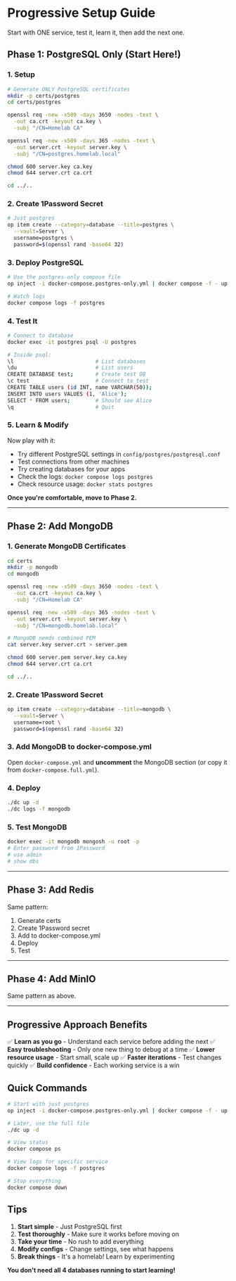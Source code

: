 # Progressive Setup Guide

Start with ONE service, test it, learn it, then add the next one.

## Phase 1: PostgreSQL Only (Start Here!)

### 1. Setup

```bash
# Generate ONLY PostgreSQL certificates
mkdir -p certs/postgres
cd certs/postgres

openssl req -new -x509 -days 3650 -nodes -text \
  -out ca.crt -keyout ca.key \
  -subj "/CN=Homelab CA"

openssl req -new -x509 -days 365 -nodes -text \
  -out server.crt -keyout server.key \
  -subj "/CN=postgres.homelab.local"

chmod 600 server.key ca.key
chmod 644 server.crt ca.crt

cd ../..
```

### 2. Create 1Password Secret

```bash
# Just postgres
op item create --category=database --title=postgres \
  --vault=Server \
  username=postgres \
  password=$(openssl rand -base64 32)
```

### 3. Deploy PostgreSQL

```bash
# Use the postgres-only compose file
op inject -i docker-compose.postgres-only.yml | docker compose -f - up -d

# Watch logs
docker compose logs -f postgres
```

### 4. Test It

```bash
# Connect to database
docker exec -it postgres psql -U postgres

# Inside psql:
\l                          # List databases
\du                         # List users
CREATE DATABASE test;       # Create test DB
\c test                     # Connect to test
CREATE TABLE users (id INT, name VARCHAR(50));
INSERT INTO users VALUES (1, 'Alice');
SELECT * FROM users;        # Should see Alice
\q                          # Quit
```

### 5. Learn & Modify

Now play with it:
- Try different PostgreSQL settings in `config/postgres/postgresql.conf`
- Test connections from other machines
- Try creating databases for your apps
- Check the logs: `docker compose logs postgres`
- Check resource usage: `docker stats postgres`

**Once you're comfortable, move to Phase 2.**

---

## Phase 2: Add MongoDB

### 1. Generate MongoDB Certificates

```bash
cd certs
mkdir -p mongodb
cd mongodb

openssl req -new -x509 -days 3650 -nodes -text \
  -out ca.crt -keyout ca.key \
  -subj "/CN=Homelab CA"

openssl req -new -x509 -days 365 -nodes -text \
  -out server.crt -keyout server.key \
  -subj "/CN=mongodb.homelab.local"

# MongoDB needs combined PEM
cat server.key server.crt > server.pem

chmod 600 server.pem server.key ca.key
chmod 644 server.crt ca.crt

cd ../..
```

### 2. Create 1Password Secret

```bash
op item create --category=database --title=mongodb \
  --vault=Server \
  username=root \
  password=$(openssl rand -base64 32)
```

### 3. Add MongoDB to docker-compose.yml

Open `docker-compose.yml` and **uncomment** the MongoDB section (or copy it from `docker-compose.full.yml`).

### 4. Deploy

```bash
./dc up -d
./dc logs -f mongodb
```

### 5. Test MongoDB

```bash
docker exec -it mongodb mongosh -u root -p
# Enter password from 1Password
# use admin
# show dbs
```

---

## Phase 3: Add Redis

Same pattern:
1. Generate certs
2. Create 1Password secret
3. Add to docker-compose.yml
4. Deploy
5. Test

---

## Phase 4: Add MinIO

Same pattern as above.

---

## Progressive Approach Benefits

✅ **Learn as you go** - Understand each service before adding the next
✅ **Easy troubleshooting** - Only one new thing to debug at a time
✅ **Lower resource usage** - Start small, scale up
✅ **Faster iterations** - Test changes quickly
✅ **Build confidence** - Each working service is a win

## Quick Commands

```bash
# Start with just postgres
op inject -i docker-compose.postgres-only.yml | docker compose -f - up -d

# Later, use the full file
./dc up -d

# View status
docker compose ps

# View logs for specific service
docker compose logs -f postgres

# Stop everything
docker compose down
```

## Tips

1. **Start simple** - Just PostgreSQL first
2. **Test thoroughly** - Make sure it works before moving on
3. **Take your time** - No rush to add everything
4. **Modify configs** - Change settings, see what happens
5. **Break things** - It's a homelab! Learn by experimenting

**You don't need all 4 databases running to start learning!**
